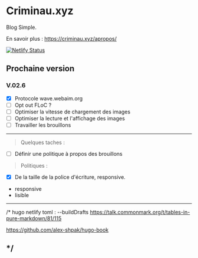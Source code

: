 # Criminau.xyz

Blog Simple.

En savoir plus :   <https://criminau.xyz/apropos/>


[![Netlify Status](https://api.netlify.com/api/v1/badges/f6104326-809a-4b92-8914-4a7a34467c5c/deploy-status)](https://app.netlify.com/sites/criminau-site/deploys)


## Prochaine version

### V.02.6

- [X] Protocole wave.webaim.org
- [ ] Opt out FLoC ?
- [ ] Optimiser la vitesse de chargement des images
- [ ] Optimiser la lecture et l'affichage des images
- [ ] Travailler les brouillons

---

<blockquote>Quelques taches :</blockquote>

- [ ] Définir une politique à propos des brouillons


<blockquote>Politiques :</blockquote>

- [X] De la taille de la police d'écriture, responsive.
 - responsive
 - lisible


---
/*
hugo netlify toml :
--buildDrafts
https://talk.commonmark.org/t/tables-in-pure-markdown/81/115

https://github.com/alex-shpak/hugo-book

*/
---
